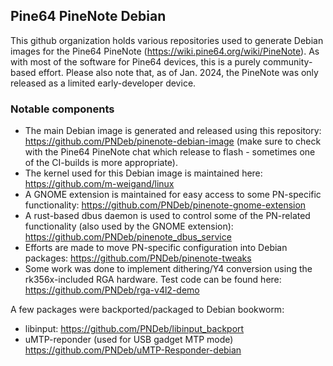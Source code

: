 ## Pine64 PineNote Debian

This github organization holds various repositories used to generate Debian images for the Pine64 PineNote (https://wiki.pine64.org/wiki/PineNote).
As with most of the software for Pine64 devices, this is a purely community-based effort. Please also note that, as of Jan. 2024, the PineNote was only released as a limited early-developer device.

### Notable components

* The main Debian image is generated and released using this repository: https://github.com/PNDeb/pinenote-debian-image (make sure to check with the Pine64 PineNote chat which release to flash - sometimes one of the CI-builds is more appropriate).
* The kernel used for this Debian image is maintained here: https://github.com/m-weigand/linux
* A GNOME extension is maintained for easy access to some PN-specific functionality: https://github.com/PNDeb/pinenote-gnome-extension
* A rust-based dbus daemon is used to control some of the PN-related functionality (also used by the GNOME extension): https://github.com/PNDeb/pinenote_dbus_service
* Efforts are made to move PN-specific configuration into Debian packages: https://github.com/PNDeb/pinenote-tweaks
* Some work was done to implement dithering/Y4 conversion using the rk356x-included RGA hardware. Test code can be found here: https://github.com/PNDeb/rga-v4l2-demo
  
A few packages were backported/packaged to Debian bookworm:

* libinput: https://github.com/PNDeb/libinput_backport
* uMTP-reponder (used for USB gadget MTP mode) https://github.com/PNDeb/uMTP-Responder-debian
